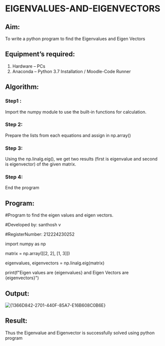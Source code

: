 # EIGENVALUES-AND-EIGENVECTORS
## Aim:
To write a python program to find the Eigenvalues and Eigen Vectors
## Equipment’s required:
1. 	Hardware – PCs
2. 	Anaconda – Python 3.7 Installation / Moodle-Code Runner
## Algorithm:
### Step1 : 
Import the numpy module to use the built-in functions for calculation.
### Step 2: 
Prepare the lists from each equations and assign in np.array()
### Step 3:
Using the np.linalg.eig(),  we get two results (first is eigenvalue and second is eigenvector) of the given matrix.
### Step 4: 
End the program


## Program:
#Program to find the eigen values and eigen vectors.

#Developed by: santhosh v

#RegisterNumber: 212224230252

import numpy as np

matrix = np.array([[2, 2], 
                   [1, 3]])

eigenvalues, eigenvectors = np.linalg.eig(matrix)

print(f"Eigen values are {eigenvalues} and Eigen Vectors are {eigenvectors}")

## Output:
![{1366D842-2701-440F-85A7-E16B608C0B6E}](https://github.com/user-attachments/assets/d17a5ae2-3203-4644-9a9f-f6907ef06710)

## Result:
Thus the Eigenvalue and Eigenvector is successfully solved using python program
